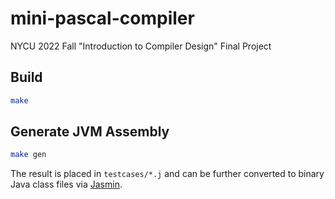 # mini-pascal-compiler
NYCU 2022 Fall "Introduction to Compiler Design" Final Project

## Build
```bash
make
```

## Generate JVM Assembly
```bash
make gen
```
The result is placed in `testcases/*.j` and can be further converted to binary Java class files via [Jasmin](https://jasmin.sourceforge.net/).
